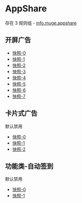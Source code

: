 # AppShare

存在 3 规则组 - [info.muge.appshare](/src/apps/info.muge.appshare.ts)

## 开屏广告

- [快照-0](https://i.gkd.li/import/12683168)
- [快照-1](https://i.gkd.li/import/12683211)
- [快照-2](https://i.gkd.li/import/12748893)
- [快照-3](https://i.gkd.li/import/12683145)
- [快照-4](https://i.gkd.li/import/12683173)
- [快照-5](https://i.gkd.li/import/13702708)
- [快照-6](https://i.gkd.li/import/13842826)
- [快照-7](https://i.gkd.li/import/13939089)

## 卡片式广告

默认禁用

- [快照-0](https://i.gkd.li/import/13761259)
- [快照-1](https://i.gkd.li/import/13712716)
- [快照-2](https://i.gkd.li/import/13758909)

## 功能类-自动签到

默认禁用

- [快照-0](https://i.gkd.li/import/13931265)
- [快照-1](https://i.gkd.li/import/13931279)
